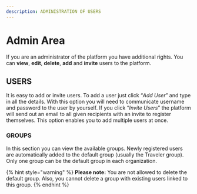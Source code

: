 ```yaml
---
description: ADMINISTRATION OF USERS
---
```


# Admin Area

If you are an administrator of the platform you have additional rights. You can **view**, **edit**, **delete**, **add** and **invite** users to the platform.  

## USERS

It is easy to add or invite users. To add a user just click “_Add User_” and type in all the details. With this option you will need to communicate username and password to the user by yourself. If you click “_Invite Users_” the platform will send out an email to all given recipients with an invite to register themselves. This option enables you to add multiple users at once.

### **GROUPS**

In this section you can view the available groups. Newly registered users are automatically added to the default group \(usually the Traveler group\). Only one group can be the default group in each organization.

{% hint style="warning" %}
**Please note:** You are not allowed to delete the default group. Also, you cannot delete a group with existing users linked to this group.
{% endhint %}

